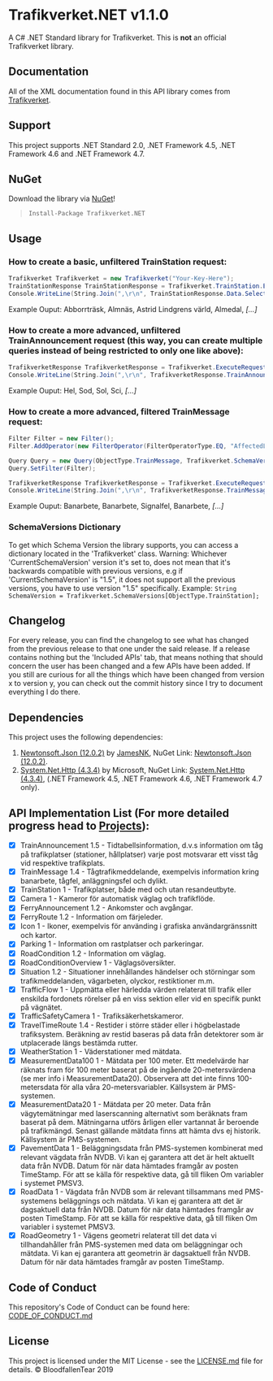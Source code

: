 # Trafikverket.NET v1.1.0
A C# .NET Standard library for Trafikverket. This is **not** an official Trafikverket library.

## Documentation
All of the XML documentation found in this API library comes from [Trafikverket](https://api.trafikinfo.trafikverket.se/API/Model).

## Support
This project supports .NET Standard 2.0, .NET Framework 4.5, .NET Framework 4.6 and .NET Framework 4.7.

## NuGet
Download the library via [NuGet](https://www.nuget.org/packages/Trafikverket.NET/)!
>`Install-Package Trafikverket.NET`

## Usage
### How to create a basic, unfiltered TrainStation request:
```csharp
Trafikverket Trafikverket = new Trafikverket("Your-Key-Here");
TrainStationResponse TrainStationResponse = Trafikverket.TrainStation.ExecuteRequest();
Console.WriteLine(String.Join(",\r\n", TrainStationResponse.Data.Select(h => h.AdvertisedLocationName)));
```
Example Ouput: Abborrträsk, Almnäs, Astrid Lindgrens värld, Almedal, *[...]*

### How to create a more advanced, unfiltered TrainAnnouncement request (this way, you can create multiple queries instead of being restricted to only one like above):
```csharp
TrafikverketResponse TrafikverketResponse = Trafikverket.ExecuteRequest(new TrafikverketRequest(new Query(ObjectType.TrainAnnouncement, "1")));
Console.WriteLine(String.Join(",\r\n", TrafikverketResponse.TrainAnnouncementResponse[0].Data.Select(x => x.LocationSignature)));
```
Example Ouput: Hel, Sod, Sol, Sci, *[...]*

### How to create a more advanced, filtered TrainMessage request:
```csharp
Filter Filter = new Filter();
Filter.AddOperator(new FilterOperator(FilterOperatorType.EQ, "AffectedLocation", "Cst"));

Query Query = new Query(ObjectType.TrainMessage, Trafikverket.SchemaVersions[ObjectType.TrainMessage]);
Query.SetFilter(Filter);

TrafikverketResponse TrafikverketResponse = Trafikverket.ExecuteRequest(new TrafikverketRequest(Query));
Console.WriteLine(String.Join(",\r\n", TrafikverketResponse.TrainMessageResponse[0].Data.Select(x => x.Header)));
```
Example Ouput: Banarbete, Banarbete, Signalfel, Banarbete, *[...]*

### SchemaVersions Dictionary
To get which Schema Version the library supports, you can access a dictionary located in the 'Trafikverket' class.
Warning: Whichever 'CurrentSchemaVersion' version it's set to, does not mean that it's backwards compatible with previous versions, e.g if 'CurrentSchemaVersion' is "1.5", it does not support all the previous versions, you have to use version "1.5" specifically.
Example: `String SchemaVersion = Trafikverket.SchemaVersions[ObjectType.TrainStation];`

## Changelog 
For every release, you can find the changelog to see what has changed from the previous release to that one under the said release. If a release contains nothing but the 'Included APIs' tab, that means nothing that should concern the user has been changed and a few APIs have been added. If you still are curious for all the things which have been changed from version x to version y, you can check out the commit history since I try to document everything I do there.

## Dependencies
This project uses the following dependencies: 
1. [Newtonsoft.Json (12.0.2)](https://www.newtonsoft.com/) by [JamesNK](https://github.com/JamesNK), NuGet Link: [Newtonsoft.Json (12.0.2)](https://www.nuget.org/packages/Newtonsoft.Json/12.0.2/).
2. [System.Net.Http (4.3.4)](https://www.nuget.org/packages/System.Net.Http/) by Microsoft, NuGet Link: [System.Net.Http (4.3.4)](https://www.nuget.org/packages/System.Net.Http/), (.NET Framework 4.5, .NET Framework 4.6, .NET Framework 4.7 only). 

## API Implementation List (For more detailed progress head to [Projects](https://github.com/BloodfallenTear/Trafikverket.NET/projects/1)):
- [x] TrainAnnouncement 1.5 - Tidtabellsinformation, d.v.s information om tåg på trafikplatser (stationer, hållplatser) varje post motsvarar ett visst tåg vid respektive trafikplats.
- [x] TrainMessage 1.4 - Tågtrafikmeddelande, exempelvis information kring banarbete, tågfel, anläggningsfel och dylikt.
- [x] TrainStation 1 - Trafikplatser, både med och utan resandeutbyte.
- [x] Camera 1 - Kameror för automatisk väglag och trafikflöde.
- [x] FerryAnnouncement 1.2 - Ankomster och avgångar.
- [x] FerryRoute 1.2 - Information om färjeleder.
- [x] Icon 1 - Ikoner, exempelvis för använding i grafiska användargränssnitt och kartor.
- [x] Parking 1 - Information om rastplatser och parkeringar.
- [x] RoadCondition 1.2 - Information om väglag.
- [x] RoadConditionOverview 1 - Väglagsöversikter.
- [x] Situation 1.2 - Situationer innehållandes händelser och störningar som trafikmeddelanden, vägarbeten, olyckor, restiktioner m.m.
- [x] TrafficFlow 1 - Uppmätta eller härledda värden relaterat till trafik eller enskilda fordonets rörelser på en viss sektion eller vid en specifik punkt på vägnätet.
- [x] TrafficSafetyCamera 1 - Trafiksäkerhetskameror.
- [x] TravelTimeRoute 1.4 - Restider i större städer eller i högbelastade trafiksystem. Beräkning av restid baseras på data från detektorer som är utplacerade längs bestämda rutter.
- [x] WeatherStation 1 - Väderstationer med mätdata.
- [x] MeasurementData100 1 - Mätdata per 100 meter. Ett medelvärde har räknats fram för 100 meter baserat på de ingående 20-metersvärdena (se mer info i MeasurementData20). Observera att det inte finns 100-metersdata för alla våra 20-metersvariabler. Källsystem är PMS-systemen.
- [x] MeasurementData20 1 - Mätdata per 20 meter. Data från vägytemätningar med laserscanning alternativt som beräknats fram baserat på dem. Mätningarna utförs årligen eller vartannat år beroende på trafikmängd. Senast gällande mätdata finns att hämta dvs ej historik. Källsystem är PMS-systemen.
- [x] PavementData 1 - Beläggningsdata från PMS-systemen kombinerat med relevant vägdata från NVDB. Vi kan ej garantera att det är helt aktuellt data från NVDB. Datum för när data hämtades framgår av posten TimeStamp. För att se källa för respektive data, gå till fliken Om variabler i systemet PMSV3.
- [x] RoadData 1 - Vägdata från NVDB som är relevant tillsammans med PMS-systemens beläggnings och mätdata. Vi kan ej garantera att det är dagsaktuell data från NVDB. Datum för när data hämtades framgår av posten TimeStamp. För att se källa för respektive data, gå till fliken Om variabler i systemet PMSV3.
- [x] RoadGeometry 1 - Vägens geometri relaterat till det data vi tillhandahåller från PMS-systemen med data om beläggningar och mätdata. Vi kan ej garantera att geometrin är dagsaktuell från NVDB. Datum för när data hämtades framgår av posten TimeStamp. 

## Code of Conduct
This repository's Code of Conduct can be found here: [CODE_OF_CONDUCT.md](https://github.com/BloodfallenTear/Trafikverket.NET/blob/master/CODE_OF_CONDUCT.md)

## License
This project is licensed under the MIT License - see the [LICENSE.md](https://github.com/BloodfallenTear/Trafikverket.NET/blob/master/LICENSE.md) file for details. © BloodfallenTear 2019
